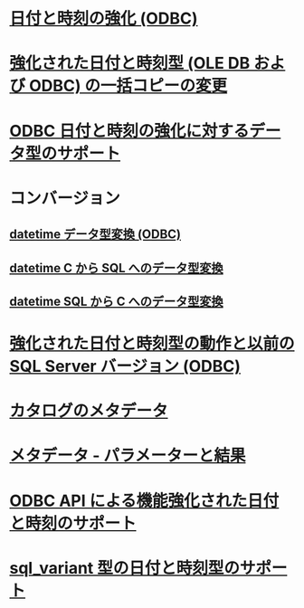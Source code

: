 # [日付と時刻の強化 (ODBC)](date-and-time-improvements-odbc.md)

# [強化された日付と時刻型 (OLE DB および ODBC) の一括コピーの変更](bulk-copy-changes-for-enhanced-date-and-time-types-ole-db-and-odbc.md)
# [ODBC 日付と時刻の強化に対するデータ型のサポート](data-type-support-for-odbc-date-and-time-improvements.md)

# コンバージョン
## [datetime データ型変換 (ODBC)](datetime-data-type-conversions-odbc.md)
## [datetime C から SQL へのデータ型変換](datetime-data-type-conversions-from-c-to-sql.md)
## [datetime SQL から C へのデータ型変換](datetime-data-type-conversions-from-sql-to-c.md)

# [強化された日付と時刻型の動作と以前の SQL Server バージョン (ODBC)](enhanced-date-and-time-type-behavior-with-previous-sql-server-versions-odbc.md)
# [カタログのメタデータ](metadata-catalog.md)
# [メタデータ - パラメーターと結果](metadata-parameter-and-result.md)
# [ODBC API による機能強化された日付と時刻のサポート](odbc-api-support-for-enhanced-date-and-time-features.md)
# [sql_variant 型の日付と時刻型のサポート](sql-variant-support-for-date-and-time-types.md)
